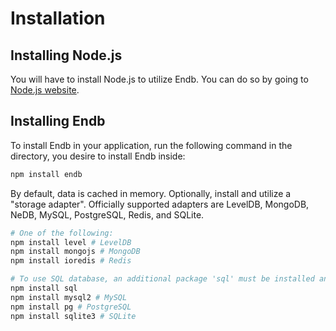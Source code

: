 # Installation

## Installing Node.js

You will have to install Node.js to utilize Endb. You can do so by going to [Node.js website](https://nodejs.org).

## Installing Endb

To install Endb in your application, run the following command in the directory, you desire to install Endb inside:

```bash
npm install endb
```

By default, data is cached in memory. Optionally, install and utilize a "storage adapter". Officially supported adapters are LevelDB, MongoDB, NeDB, MySQL, PostgreSQL, Redis, and SQLite.

```bash
# One of the following:
npm install level # LevelDB
npm install mongojs # MongoDB
npm install ioredis # Redis

# To use SQL database, an additional package 'sql' must be installed and an adapter
npm install sql
npm install mysql2 # MySQL
npm install pg # PostgreSQL
npm install sqlite3 # SQLite
```